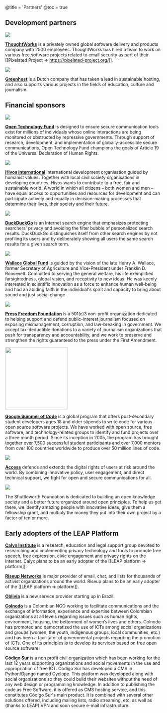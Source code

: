 @title = 'Partners'
@toc = true

## Development partners

<img src="/img/partners/thoughtworks.png">

<b><a href="https://thoughtworks.com/">ThoughtWorks</a></b> is a privately owned global software delivery and products company with 2500 employees. ThoughtWorks has hired a team to work on various free software projects related to email security as part of their [[Pixelated Project => https://pixelated-project.org/]].

<img src="/img/partners/greenhost.png">

<b><a href="https://greenhost.net/">Greenhost</a></b> is a Dutch company that has taken a lead in sustainable hosting, and also supports various projects in the fields of education, culture and journalism.

## Financial sponsors

<img src="/img/partners/otf.png">

<b><a href="https://www.opentechfund.org/">Open Technology Fund</a></b> is designed to ensure secure communication tools exist for millions of individuals whose online interactions are being monitored or obstructed by repressive governments. Through support of research, development, and implementation of globally-accessible secure communications, Open Technology Fund champions the goals of Article 19 of the Universal Declaration of Human Rights.

<img src="/img/partners/hivos.jpg">

<b><a href="https://www.hivos.org/">Hivos International</a></b> international development organisation guided by humanist values. Together with local civil society organisations in developing countries, Hivos wants to contribute to a free, fair and sustainable world. A world in which all citizens – both women and men – have equal access to opportunities and resources for development and can participate actively and equally in decision-making processes that determine their lives, their society and their future.

<img src="/img/partners/duckduckgo.png">

<b><a href="https://duckduckgo.com">DuckDuckGo</a></b> is an Internet search engine that emphasizes protecting searchers' privacy and avoiding the filter bubble of personalized search results. DuckDuckGo distinguishes itself from other search engines by not profiling its users and by deliberately showing all users the same search results for a given search term.

<img src="/img/partners/wallace.png">

<b><a href="http://wgf.org/">Wallace Global Fund</a></b> is guided by the vision of the late Henry A. Wallace, former Secretary of Agriculture and Vice-President under Franklin D. Roosevelt. Committed to serving the general welfare, his life exemplified farsightedness, global vision, and receptivity to new ideas. He was keenly interested in scientific innovation as a force to enhance human well-being and had an abiding faith in the individual's spirit and capacity to bring about sound and just social change

<img src="/img/partners/fotpf.png">

<b><a href="https://pressfreedomfoundation.org/">Press Freedom Foundation</a></b> is a 501(c)3 non-profit organization dedicated to helping support and defend public-interest journalism focused on exposing mismanagement, corruption, and law-breaking in government. We accept tax-deductible donations to a variety of journalism organizations that push for transparency and accountability, and we work to preserve and strengthen the rights guaranteed to the press under the First Amendment.

<img src="/img/pages/gsoc.png" style="width:200px">

<b><a href="https://developers.google.com/open-source/soc/">Google Summer of Code</a></b> is a global program that offers post-secondary student developers ages 18 and older stipends to write code for various open source software projects. We have worked with open source, free software, and technology-related groups to identify and fund projects over a three month period. Since its inception in 2005, the program has brought together over 7,500 successful student participants and over 7,000 mentors from over 100 countries worldwide to produce over 50 million lines of code.

<img src="/img/partners/access.jpg">

<b><a href="https://www.accessnow.org/">Access</a></b> defends and extends the digital rights of users at risk around the world. By combining innovative policy, user engagement, and direct technical support, we fight for open and secure communications for all.

<img src="/img/partners/shuttleworth.jpg">

The Shuttleworth Foundation is dedicated to building an open knowledge society and a better future organized around open principles. To help us get there, we identify amazing people with innovative ideas, give them a fellowship grant, and multiply the money they put into their own project by a factor of ten or more.

## Early adopters of the LEAP Platform

<b><a href="https://www.calyxinstitute.org/">Calyx Institute</a></b> is a research, education and legal support group devoted to researching and implementing privacy technology and tools to promote free speech, free expression, civic engagement and privacy rights on the Internet. Calyx plans to be an early adopter of the [[LEAP platform => platform]].

<b><a href="https://riseup.net">Riseup Networks</a></b> is major provider of email, chat, and lists for thousands of activist organizations around the world. Riseup plans to be an early adopter of the [[LEAP platform => platform]].

<b><a href="https://oblivia.vc/">Oblivia</a></b> is a new service provider starting up in Brazil.

<b><a href="http://colnodo.apc.org/">Colnodo</a></b> is a Colombian NGO working to facilitate communications and the exchange of information, experience and expertise between Colombian organizations at all levels regarding issues such as human rights, environment, housing, the betterment of women’s lives and others. Colnodo has promoted and democratized the use of ICTs among social organizations and groups (women, the youth, indigenous groups, local communities, etc.) and has been a facilitator of governmental projects regarding the promotion of ICTs. One of its principles is to develop its services based on free open source software.

<b><a href="https://codigosur.org/">Código Sur</a></b> is a non profit civil organization which has been working for the last 12 years supporting organizations and social movements in the use and appropriation of free ICT. Código Sur has developed a CMS in Python/Django named Cyclope. This platform was developed along with social organizations so they could build their websites without the need of any web design or programming knowledge. In addition to publishing the code as Free Software, it is offered as CMS hosting service, and this constitutes Código Sur's main product. It is combined with several other solutions offered, including mailing lists, radio streaming, etc, as well as (thanks to LEAP) VPN and soon secure e-mail infrastructure.

